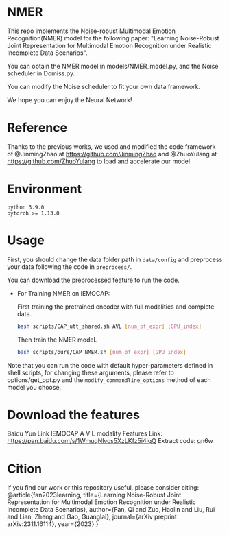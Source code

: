 # NMER

This repo implements the Noise-robust Multimodal Emotion Recognition(NMER)  model for the following paper:
"Learning Noise-Robust Joint Representation for Multimodal Emotion Recognition under Realistic Incomplete Data Scenarios".

You can obtain the NMER model in models/NMER_model.py, and the Noise scheduler in Domiss.py.

You can modify the Noise scheduler to fit your own data framework.

We hope you can enjoy the Neural Network!

# Reference

Thanks to the previous works, we used and modified the code framework of  @JinmingZhao at https://github.com/JinmingZhao and @ZhuoYulang at https://github.com/ZhuoYulang to load and accelerate our model.

# Environment

``` 
python 3.9.0
pytorch >= 1.13.0
```

# Usage

First, you should change the data folder path in ```data/config``` and preprocess your data following the code in ```preprocess/```.

You can download the preprocessed feature to run the code.

+ For Training NMER on IEMOCAP:

    First training the pretrained encoder with full modalities and complete data.

    ```bash
    bash scripts/CAP_utt_shared.sh AVL [num_of_expr] [GPU_index]
    ```

    Then train the NMER model.

    ```bash
    bash scripts/ours/CAP_NMER.sh [num_of_expr] [GPU_index]
    ```


Note that you can run the code with default hyper-parameters defined in shell scripts, for changing these arguments, please refer to options/get_opt.py and the ```modify_commandline_options``` method of each model you choose.

# Download the features
Baidu Yun Link
IEMOCAP A V L modality Features
Link: https://pan.baidu.com/s/1WmuqNlvcs5XzLKfz5i4iqQ 
Extract code: gn6w 

# Cition
If you find our work or this repository useful, please consider citing:
@article{fan2023learning,
  title={Learning Noise-Robust Joint Representation for Multimodal Emotion Recognition under Realistic Incomplete Data Scenarios},
  author={Fan, Qi and Zuo, Haolin and Liu, Rui and Lian, Zheng and Gao, Guanglai},
  journal={arXiv preprint arXiv:2311.16114},
  year={2023}
}
